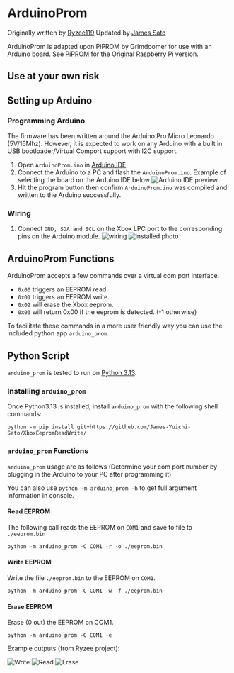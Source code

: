 # ArduinoProm

Originally written by [Ryzee119](https://github.com/Ryzee119)
Updated by [James Sato](https://github.com/James-Yuichi-Sato)

ArduinoProm is adapted upon PiPROM by Grimdoomer for use with an Arduino board.
See [PiPROM](https://github.com/grimdoomer/PiPROM) for the Original Raspberry Pi version.
  
## Use at your own risk

## Setting up Arduino

### Programming Arduino

The firmware has been written around the Arduino Pro Micro Leonardo (5V/16Mhz). However, it is expected to work on any Arduino with a built in USB bootloader/Virtual Comport support with I2C support.

1. Open `ArduinoProm.ino` in [Arduino IDE](https://www.arduino.cc/en/main/software)
2. Connect the Arduino to a PC and flash the `ArduinoProm.ino`. Example of selecting the board on the Arduino IDE below
  ![Arduino IDE preview](https://i.imgur.com/V7CJpkd.png)
3. Hit the program button then confirm `ArduinoProm.ino` was compiled and written to the Arduino successfully.

### Wiring

1. Connect `GND, SDA and SCL` on the Xbox LPC port to the corresponding pins on the Arduino module.
  ![wiring](https://i.imgur.com/No7bvLF.png)
  ![installed photo](https://i.imgur.com/fokwQjY.jpg)

## ArduinoProm Functions

ArduinoProm accepts a few commands over a virtual com port interface.

- `0x00` triggers an EEPROM read.
- `0x01` triggers an EEPROM write.
- `0x02` will erase the Xbox eeprom.
- `0x03` will return 0x00 if the eeprom is detected. (-1 otherwise)

To facilitate these commands in a more user friendly way you can use the included python app `arduino_prom`.

## Python Script

`arduino_prom` is tested to run on [Python 3.13](https://www.python.org).

### Installing `arduino_prom`

Once Python3.13 is installed, install `arduino_prom` with the following shell commands:

```shell
python -m pip install git+https://github.com/James-Yuichi-Sato/XboxEepromReadWrite/
```

### `arduino_prom` Functions

`arduino_prom` usage are as follows (Determine your com port number by plugging in the Arduino to your PC after programming it)

You can also use `python -m arduino_prom -h` to get full argument information in console.

#### Read EEPROM

The following call reads the EEPROM on `COM1` and save to file to `./eeprom.bin`

```shell
python -m arduino_prom -C COM1 -r -o ./eeprom.bin
```

#### Write EEPROM

Write the file `./eeprom.bin` to the EEPROM on `COM1`.

```shell
python -m arduino_prom -C COM1 -w -f ./eeprom.bin
```

#### Erase EEPROM

Erase (0 out) the EEPROM on COM1.

```shell
python -m arduino_prom -C COM1 -e
```

Example outputs (from Ryzee project):

  ![Write](https://i.imgur.com/mRRVvAb.png)
  ![Read](https://i.imgur.com/p308Va2.png)
  ![Erase](https://i.imgur.com/r6GWkpm.png)
